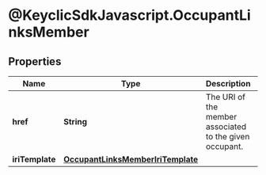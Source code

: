 # @KeyclicSdkJavascript.OccupantLinksMember

## Properties
Name | Type | Description | Notes
------------ | ------------- | ------------- | -------------
**href** | **String** | The URI of the member associated to the given occupant. | [optional] 
**iriTemplate** | [**OccupantLinksMemberIriTemplate**](OccupantLinksMemberIriTemplate.md) |  | [optional] 


